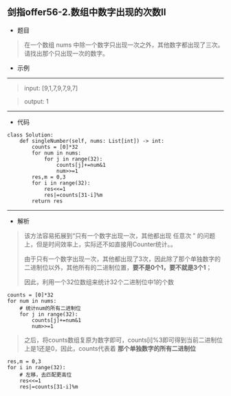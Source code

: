 剑指offer56-2.数组中数字出现的次数Ⅱ
----------
 - 题目
>在一个数组 nums 中除一个数字只出现一次之外，其他数字都出现了三次。请找出那个只出现一次的数字。

 - 示例
 ----------
>input: [9,1,7,9,7,9,7]

> output: 1
 ----------
 - 代码
 >
>
    class Solution:
        def singleNumber(self, nums: List[int]) -> int:
            counts = [0]*32
            for num in nums:
                for j in range(32):
                    counts[j]+=num&1
                    num>>=1
            res,m = 0,3
            for i in range(32):
                res<<=1
                res|=counts[31-i]%m
            return res

 ----------
 - 解析
 > 
> 该方法容易拓展到“只有一个数字出现一次，其他都出现 任意次 ” 的问题上，但是时间效率上，实际还不如直接用Counter统计。。
> 
> 由于只有一个数字出现一次，其他都出现了3次，因此除了那个单独数字的二进制位以外，其他所有的二进制位置，**要不是0个1，要不就是3个1**；
>
> 因此，利用一个32位数组来统计32个二进制位中1的个数
>
    counts = [0]*32
    for num in nums:
        # 统计num的所有二进制位
        for j in range(32):
            counts[j]+=num&1
            num>>=1
>
> 之后，将counts数组复原为数字即可，counts[i]%3即可得到当前二进制位上是1还是0，因此，counts代表着 **那个单独数字的所有二进制位**
>
    res,m = 0,3
    for i in range(32):
        # 左移，去匹配更高位
        res<<=1
        res|=counts[31-i]%m
>
> 
>
